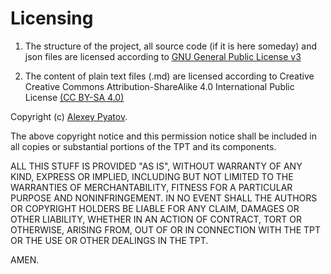 # Licensing

1. The structure of the project, all source code (if it is here someday) and json files are licensed according to [GNU General Public License v3](https://www.gnu.org/licenses/gpl-3.0.html)

2. The content of plain text files (.md) are licensed according to Creative Creative Commons Attribution-ShareAlike 4.0 International Public License [(CC BY-SA 4.0)](https://creativecommons.org/licenses/by-sa/4.0/)

Copyright (c) [Alexey Pyatov](https://fb.com/alexey.pyatov).

The above copyright notice and this permission notice shall be included in all copies or substantial portions of the TPT and its components.

ALL THIS STUFF IS PROVIDED "AS IS", WITHOUT WARRANTY OF ANY KIND, EXPRESS OR IMPLIED, INCLUDING BUT NOT LIMITED TO THE WARRANTIES OF MERCHANTABILITY, FITNESS FOR A PARTICULAR PURPOSE AND NONINFRINGEMENT. IN NO EVENT SHALL THE AUTHORS OR COPYRIGHT HOLDERS BE LIABLE FOR ANY CLAIM, DAMAGES OR OTHER LIABILITY, WHETHER IN AN ACTION OF CONTRACT, TORT OR OTHERWISE, ARISING FROM, OUT OF OR IN CONNECTION WITH THE TPT OR THE USE OR OTHER DEALINGS IN THE TPT.

AMEN.
